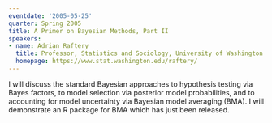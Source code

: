 ```yaml
---
eventdate: '2005-05-25'
quarter: Spring 2005
title: A Primer on Bayesian Methods, Part II
speakers:
- name: Adrian Raftery
  title: Professor, Statistics and Sociology, University of Washington
  homepage: https://www.stat.washington.edu/raftery/
---
```

I will discuss the standard Bayesian approaches to hypothesis testing via Bayes factors, to model selection via posterior model probabilities, and to accounting for model uncertainty via Bayesian model averaging (BMA). I will demonstrate an R package for BMA which has just been released.

